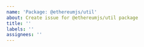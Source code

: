 ```yaml
---
name: 'Package: @ethereumjs/util'
about: Create issue for @ethereumjs/util package
title: ''
labels: ''
assignees: ''
---
```

